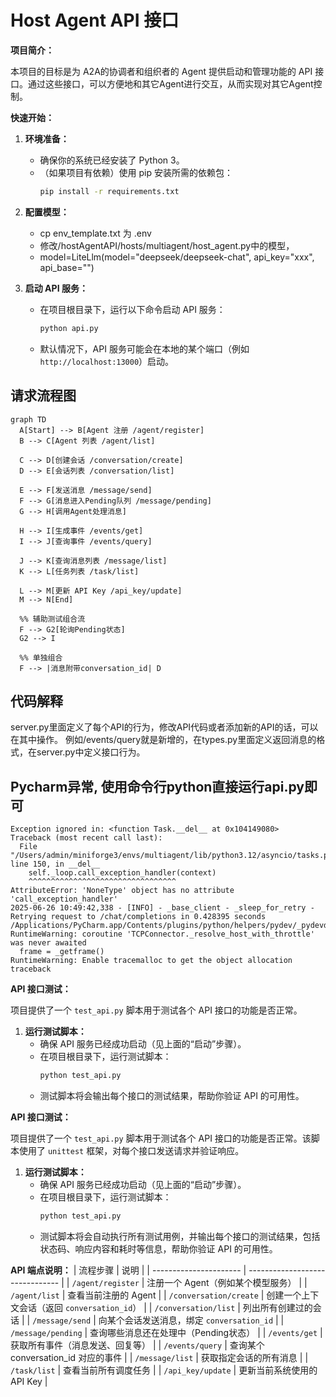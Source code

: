 # Host Agent API 接口

**项目简介：**

本项目的目标是为 A2A的协调者和组织者的 Agent 提供启动和管理功能的 API 接口。通过这些接口，可以方便地和其它Agent进行交互，从而实现对其它Agent控制。


**快速开始：**

1.  **环境准备：**
    * 确保你的系统已经安装了 Python 3。
    * （如果项目有依赖）使用 pip 安装所需的依赖包：
        ```bash
        pip install -r requirements.txt
        ```
2. **配置模型：**
    * cp env_template.txt 为 .env 
    * 修改/hostAgentAPI/hosts/multiagent/host_agent.py中的模型，
    * model=LiteLlm(model="deepseek/deepseek-chat", api_key="xxx", api_base="")


3. **启动 API 服务：**
    * 在项目根目录下，运行以下命令启动 API 服务：
        ```bash
        python api.py
        ```
    * 默认情况下，API 服务可能会在本地的某个端口（例如 `http://localhost:13000`）启动。

## 请求流程图
```mermaid
graph TD
  A[Start] --> B[Agent 注册 /agent/register]
  B --> C[Agent 列表 /agent/list]

  C --> D[创建会话 /conversation/create]
  D --> E[会话列表 /conversation/list]

  E --> F[发送消息 /message/send]
  F --> G[消息进入Pending队列 /message/pending]
  G --> H[调用Agent处理消息]

  H --> I[生成事件 /events/get]
  I --> J[查询事件 /events/query]

  J --> K[查询消息列表 /message/list]
  K --> L[任务列表 /task/list]

  L --> M[更新 API Key /api_key/update]
  M --> N[End]

  %% 辅助测试组合流
  F --> G2[轮询Pending状态]
  G2 --> I

  %% 单独组合
  F --> |消息附带conversation_id| D
```

## 代码解释
server.py里面定义了每个API的行为，修改API代码或者添加新的API的话，可以在其中操作。
例如/events/query就是新增的，在types.py里面定义返回消息的格式，在server.py中定义接口行为。

## Pycharm异常, 使用命令行python直接运行api.py即可
```
Exception ignored in: <function Task.__del__ at 0x104149080>
Traceback (most recent call last):
  File "/Users/admin/miniforge3/envs/multiagent/lib/python3.12/asyncio/tasks.py", line 150, in __del__
    self._loop.call_exception_handler(context)
    ^^^^^^^^^^^^^^^^^^^^^^^^^^^^^^^^^
AttributeError: 'NoneType' object has no attribute 'call_exception_handler'
2025-06-26 10:49:42,338 - [INFO] - _base_client - _sleep_for_retry - Retrying request to /chat/completions in 0.428395 seconds
/Applications/PyCharm.app/Contents/plugins/python/helpers/pydev/_pydevd_bundle/pydevd_pep_669_tracing.py:510: RuntimeWarning: coroutine 'TCPConnector._resolve_host_with_throttle' was never awaited
  frame = _getframe()
RuntimeWarning: Enable tracemalloc to get the object allocation traceback
```

**API 接口测试：**

项目提供了一个 `test_api.py` 脚本用于测试各个 API 接口的功能是否正常。

1.  **运行测试脚本：**
    * 确保 API 服务已经成功启动（见上面的“启动”步骤）。
    * 在项目根目录下，运行测试脚本：
        ```bash
        python test_api.py
        ```
    * 测试脚本将会输出每个接口的测试结果，帮助你验证 API 的可用性。


**API 接口测试：**

项目提供了一个 `test_api.py` 脚本用于测试各个 API 接口的功能是否正常。该脚本使用了 `unittest` 框架，对每个接口发送请求并验证响应。

1.  **运行测试脚本：**
    * 确保 API 服务已经成功启动（见上面的“启动”步骤）。
    * 在项目根目录下，运行测试脚本：
        ```bash
        python test_api.py
        ```
    * 测试脚本将会自动执行所有测试用例，并输出每个接口的测试结果，包括状态码、响应内容和耗时等信息，帮助你验证 API 的可用性。


**API 端点说明：**
| 流程步骤                   | 说明                              |
| ---------------------- | ------------------------------- |
| `/agent/register`      | 注册一个 Agent（例如某个模型服务）            |
| `/agent/list`          | 查看当前注册的 Agent                   |
| `/conversation/create` | 创建一个上下文会话（返回 `conversation_id`） |
| `/conversation/list`   | 列出所有创建过的会话                      |
| `/message/send`        | 向某个会话发送消息，绑定 `conversation_id`  |
| `/message/pending`     | 查询哪些消息还在处理中（Pending状态）          |
| `/events/get`          | 获取所有事件（消息发送、回复等）                |
| `/events/query`        | 查询某个 conversation_id 对应的事件     |
| `/message/list`        | 获取指定会话的所有消息                     |
| `/task/list`           | 查看当前所有调度任务                      |
| `/api_key/update`      | 更新当前系统使用的 API Key               |
